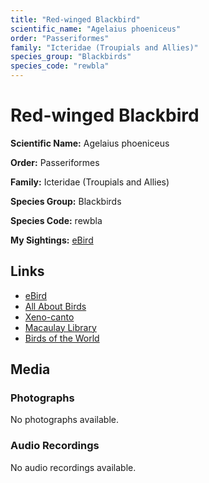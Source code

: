 ```yaml
---
title: "Red-winged Blackbird"
scientific_name: "Agelaius phoeniceus"
order: "Passeriformes"
family: "Icteridae (Troupials and Allies)"
species_group: "Blackbirds"
species_code: "rewbla"
---
```


# Red-winged Blackbird

**Scientific Name:** Agelaius phoeniceus

**Order:** Passeriformes

**Family:** Icteridae (Troupials and Allies)

**Species Group:** Blackbirds

**Species Code:** rewbla

**My Sightings:** [eBird](https://ebird.org/lifelist?r=world&time=life&spp=rewbla)

## Links
* [eBird](https://ebird.org/species/rewbla) 
* [All About Birds](https://www.allaboutbirds.org/guide/rewbla) 
* [Xeno-canto](https://www.xeno-canto.org/species/rewbla) 
* [Macaulay Library](https://search.macaulaylibrary.org/catalog?taxonCode=rewbla&sort=rating_rank_desc)
* [Birds of the World](https://birdsoftheworld.org/bow/species/rewbla)

## Media
### Photographs
No photographs available.

### Audio Recordings
No audio recordings available.
